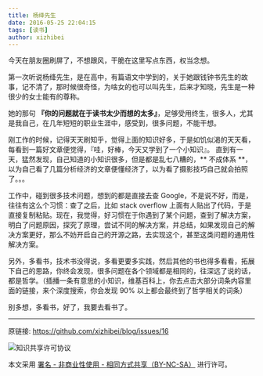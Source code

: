 ```yaml
---
title: 杨绛先生
date: 2016-05-25 22:04:15
tags: [读书]
author: xizhibei
---
```

今天在朋友圈刷屏了，不想跟风，干脆在这里写点东西，权当念想。

第一次听说杨绛先生，是在高中，有篇语文中学到的，关于她跟钱钟书先生的故事，记不清了，那时候很奇怪，为啥女的也可以叫先生，后来才知晓，先生是一种很少的女士能有的尊称。

她的那句 **『你的问题就在于读书太少而想的太多』**，足够受用终生，很多人，尤其是我自己，在几年短短的职业生涯中，感受到，很多问题，不能干想。

刚工作的时候，记得天天刷知乎，觉得上面的知识好多，于是如饥似渴的天天看，每看到一篇好文章便觉得，『哇，好棒，今天又学到了一个小知识』。
直到有一天，猛然发现，自己知道的小知识很多，但是都是乱七八糟的，** 不成体系 **，以为自己看了几篇分析经济的文章便懂经济了，以为看了摄影技巧自己就会拍照了。。。

工作中，碰到很多技术问题，想到的都是直接去查 Google，不是说不好，而是，往往有这么个习惯：查了之后，比如 stack overflow 上面有人贴出了代码，于是直接复制粘贴。现在，我觉得，好习惯在于你遇到了某个问题，查到了解决方案，明白了问题原因，探究了原理，尝试不同的解决方案，并总结，如果发现自己的解决方案更好，那么不妨开启自己的开源之路，去实现这个，甚至这类问题的通用性解决方案。

另外，多看书，技术书没得说，多看更要多实践，然后其他的书也得多看看，拓展下自己的思路，你终会发现，很多问题在各个领域都是相同的，往深远了说的话，都是哲学。（插播一条有意思的小知识，维基百科上，你去点击大部分词条内容里面的链接，来个深度搜索，你会发现 90% 以上都会最终到了哲学相关的词条）

别多想，多看书，好了，我要去看书了。


***
原链接: https://github.com/xizhibei/blog/issues/16

![知识共享许可协议](https://i.creativecommons.org/l/by-nc-sa/4.0/88x31.png "署名 - 非商业性使用 - 相同方式共享（BY-NC-SA）")

本文采用 [署名 - 非商业性使用 - 相同方式共享（BY-NC-SA）](https://creativecommons.org/licenses/by-nc-sa/4.0/deed.zh) 进行许可。
